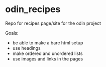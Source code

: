 # odin_recipes

Repo for recipes page/site for the odin project

Goals:
* be able to make a bare html setup
* use headings
* make ordered and unordered lists
* use images and links in the pages
